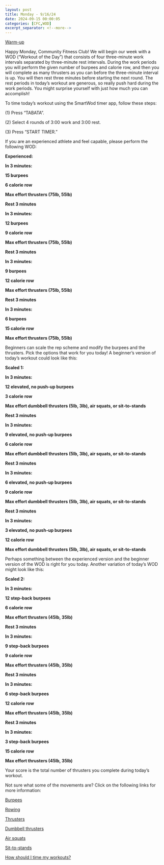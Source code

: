 ```yaml
---
layout: post
title: Monday - 9/16/24
date: 2024-09-15 00:00:05
categories: [CFC,WOD]
excerpt_separator: <!--more-->
---
```

[Warm-up](https://communityfitnessclub.wixsite.com/website/post/basic-full-body-warm-up)

Happy Monday, Community Fitness Club! We will begin our week with a WOD (“Workout of the Day”) that consists of four three-minute work intervals separated by three-minute rest intervals. During the work periods you will perform the given number of burpees and calorie row, and then you will complete as many thrusters as you can before the three-minute interval is up. You will then rest three minutes before starting the next round. The rest periods in today’s workout are generous, so really push hard during the work periods. You might surprise yourself with just how much you can accomplish!

To time today’s workout using the SmartWod timer app, follow these steps:

(1) Press “TABATA”.

(2) Select 4 rounds of 3:00 work and 3:00 rest.

(3) Press “START TIMER.”

If you are an experienced athlete and feel capable, please perform the following WOD:

**Experienced:**

**In 3 minutes:**

**15 burpees**

**6 calorie row**

**Max effort thrusters (75lb, 55lb)**


**Rest 3 minutes**


**In 3 minutes:**

**12 burpees**

**9 calorie row**

**Max effort thrusters (75lb, 55lb)**


**Rest 3 minutes**


**In 3 minutes:**

**9 burpees**

**12 calorie row**

**Max effort thrusters (75lb, 55lb)**


**Rest 3 minutes**


**In 3 minutes:**

**6 burpees**

**15 calorie row**

**Max effort thrusters (75lb, 55lb)**
<!--more-->

Beginners can scale the rep scheme and modify the burpees and the thrusters. Pick the options that work for you today! A beginner’s version of today’s workout could look like this:

**Scaled 1:**

**In 3 minutes:**

**12 elevated, no push-up burpees**

**3 calorie row**

**Max effort dumbbell thrusters (5lb, 3lb), air squats, or sit-to-stands**

**Rest 3 minutes**

**In 3 minutes:**

**9 elevated, no push-up burpees**

**6 calorie row**

**Max effort dumbbell thrusters (5lb, 3lb), air squats, or sit-to-stands**

**Rest 3 minutes**

**In 3 minutes:**

**6 elevated, no push-up burpees**

**9 calorie row**

**Max effort dumbbell thrusters (5lb, 3lb), air squats, or sit-to-stands**

**Rest 3 minutes**

**In 3 minutes:**

**3 elevated, no push-up burpees**

**12 calorie row**

**Max effort dumbbell thrusters (5lb, 3lb), air squats, or sit-to-stands**

Perhaps something between the experienced version and the beginner version of the WOD is right for you today. Another variation of today’s WOD might look like this:

**Scaled 2:**

**In 3 minutes:**

**12 step-back burpees**

**6 calorie row**

**Max effort thrusters (45lb, 35lb)**

**Rest 3 minutes**

**In 3 minutes:**

**9 step-back burpees**

**9 calorie row**

**Max effort thrusters (45lb, 35lb)**

**Rest 3 minutes**

**In 3 minutes:**

**6 step-back burpees**

**12 calorie row**

**Max effort thrusters (45lb, 35lb)**

**Rest 3 minutes**

**In 3 minutes:**

**3 step-back burpees**

**15 calorie row**

**Max effort thrusters (45lb, 35lb)**

Your score is the total number of thrusters you complete during today’s workout.

Not sure what some of the movements are? Click on the following links for more information:

[Burpees](https://www.communityfitness.club/post/burpees)

[Rowing](https://www.communityfitness.club/post/rowing)

[Thrusters](https://communityfitnessclub.wixsite.com/website/post/thrusters)

[Dumbbell thrusters](https://www.communityfitness.club/post/dumbbell-thrusters)

[Air squats](https://communityfitnessclub.wixsite.com/website/post/air-squat)

[Sit-to-stands](https://www.youtube.com/watch?v=vNq9vtEXksc)

[How should I time my workouts?](https://communityfitnessclub.wixsite.com/website/post/how-should-i-time-my-workouts)
